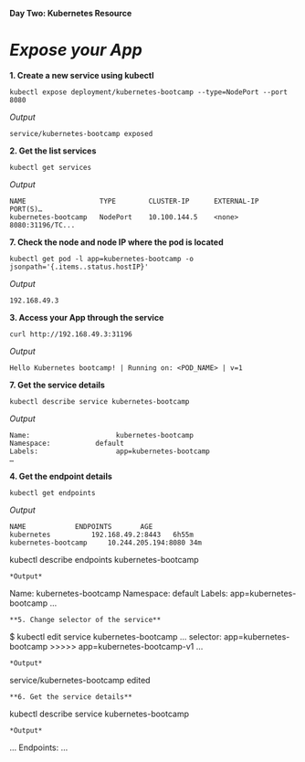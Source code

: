 **Day Two: Kubernetes Resource**
# *Expose your App*

**1. Create a new service using kubectl**
```
kubectl expose deployment/kubernetes-bootcamp --type=NodePort --port 8080
```
*Output*
```   
service/kubernetes-bootcamp exposed
```
**2. Get the list services**
```
kubectl get services
```
*Output*
```   
NAME                  TYPE        CLUSTER-IP      EXTERNAL-IP     PORT(S)…
kubernetes-bootcamp   NodePort    10.100.144.5    <none>          8080:31196/TC...
```
**7. Check the node and node IP where the pod is located**
```
kubectl get pod -l app=kubernetes-bootcamp -o jsonpath='{.items..status.hostIP}'
```
*Output*
```   
192.168.49.3
```
**3. Access your App through the service**
```   
curl http://192.168.49.3:31196
```
*Output*
```   
Hello Kubernetes bootcamp! | Running on: <POD_NAME> | v=1
```
**7. Get the service details**
```
kubectl describe service kubernetes-bootcamp
```
*Output*
```   
Name:                     kubernetes-bootcamp
Namespace:           default
Labels:                   app=kubernetes-bootcamp
…
```
**4. Get the endpoint details**
```
kubectl get endpoints
```
*Output*
```   
NAME			ENDPOINTS		AGE
kubernetes			192.168.49.2:8443	6h55m
kubernetes-bootcamp   	10.244.205.194:8080	34m
```
kubectl describe endpoints kubernetes-bootcamp
```
*Output*
```   
Name:         	kubernetes-bootcamp
Namespace:    default
Labels:       	app=kubernetes-bootcamp
…
```
**5. Change selector of the service**
```
$ kubectl edit service kubernetes-bootcamp
…
  selector:
    app=kubernetes-bootcamp >>>>> app=kubernetes-bootcamp-v1
…
```
*Output*
```   
service/kubernetes-bootcamp edited
```
**6. Get the service details**
```
kubectl describe service kubernetes-bootcamp
```
*Output*
```   
…
Endpoints:                <none>
…
```